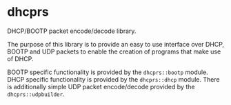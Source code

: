 # dhcprs

DHCP/BOOTP packet encode/decode library.

The purpose of this library is to provide an easy to use interface over
DHCP, BOOTP and UDP packets to enable the creation of programs that
make use of DHCP.

BOOTP specific functionality is provided by the `dhcprs::bootp` module.
DHCP specific functionality is provided by the `dhcprs::dhcp` module.
There is additionally simple UDP packet encode/decode provided by the `dhcprs::udpbuilder`.